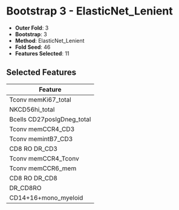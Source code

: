 # Bootstrap 3 - ElasticNet_Lenient

- **Outer Fold**: 3
- **Bootstrap**: 3
- **Method**: ElasticNet_Lenient
- **Fold Seed**: 46
- **Features Selected**: 11

## Selected Features

| Feature |
|---------|
| Tconv memKi67_total |
| NKCD56hi_total |
| Bcells CD27posIgDneg_total |
| Tconv memCCR4_CD3 |
| Tconv memintB7_CD3 |
| CD8 RO DR_CD3 |
| Tconv memCCR4_Tconv |
| Tconv memCCR6_mem |
| CD8 RO DR_CD8 |
| DR_CD8RO |
| CD14+16+mono_myeloid |
